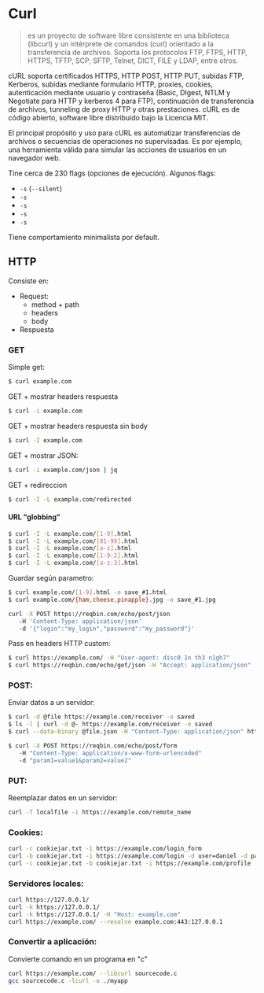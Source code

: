 # Curl

> es un proyecto de software libre consistente en una biblioteca (libcurl) y un intérprete de comandos (curl) orientado a la transferencia de archivos. Soporta los protocolos FTP, FTPS, HTTP, HTTPS, TFTP, SCP, SFTP, Telnet, DICT, FILE y LDAP, entre otros. 


cURL soporta certificados HTTPS, HTTP POST, HTTP PUT, subidas FTP, Kerberos, subidas mediante formulario HTTP, proxies, cookies, autenticación mediante usuario y contraseña (Basic, DIgest, NTLM y Negotiate para HTTP y kerberos 4 para FTP), continuación de transferencia de archivos, tunneling de proxy HTTP y otras prestaciones. cURL es de código abierto, software libre distribuido bajo la Licencia MIT.

El principal propósito y uso para cURL es automatizar transferencias de archivos o secuencias de operaciones no supervisadas. Es por ejemplo, una herramienta válida para simular las acciones de usuarios en un navegador web. 



Tine cerca de 230 flags (opciones de ejecución).
Algunos flags:

- `` -s `` (``--silent``)
- `` -s ``
- `` -s ``
- `` -s ``
- `` -s ``


Tiene comportamiento minimalista por default.


## HTTP

Consiste en:
+ Request:
   - method +  path
   - headers
   - body
+ Respuesta


### GET
Simple get:
```bash
$ curl example.com
```

GET + mostrar headers respuesta
```bash
$ curl -i example.com
```
GET + mostrar headers respuesta sin body
```bash
$ curl -I example.com
```

GET +  mostrar JSON:
```bash
$ curl -i example.com/json | jq
```


GET + redireccion
```bash
$ curl -I -L example.com/redirected
```


#### URL "globbing"
```bash
$ curl -I -L example.com/[1-9].html
$ curl -I -L example.com/[01-99].html
$ curl -I -L example.com/[a-z].html
$ curl -I -L example.com/[1-9:2].html
$ curl -I -L example.com/[a-z:3].html
```

Guardar según parametro:
```bash
$ curl example.com/[1-9].html -o save_#1.html
$ curl example.com/{ham,cheese,pinapple}.jpg -o save_#1.jpg
```


```bash
curl -X POST https://reqbin.com/echo/post/json
   -H 'Content-Type: application/json'
   -d '{"login":"my_login","password":"my_password"}'
```



Pass en headers HTTP custom:
```bash
$ curl https://example.com/ -H "User-agent: disc0 1n th3 n1gh7"
$ curl https://reqbin.com/echo/get/json -H "Accept: application/json" 
```


### POST:

Enviar datos a un servidor:

```bash
$ curl -d @file https://example.com/receiver -o saved
$ ls -l | curl -d @- https://example.com/receiver -o saved
$ curl --data-binary @file.json -H "Content-Type: application/json" https://example.com/receiver -o saved
```


```bash
$ curl -X POST https://reqbin.com/echo/post/form
   -H "Content-Type: application/x-www-form-urlencoded" 
   -d "param1=value1&param2=value2" 
```


### PUT:
Reemplazar datos en un servidor:

```bash 
curl -T localfile -i https://example.com/remote_name

```



### Cookies:
```bash 
curl -c cookiejar.txt -i https://example.com/login_form
curl -b cookiejar.txt -i https://example.com/login -d user=daniel -d password=1234
curl -c cookiejar.txt -b cookiejar.txt -i https://example.com/profile
```



### Servidores locales:
```bash 
curl https://127.0.0.1/
curl -k https://127.0.0.1/
curl -k https://127.0.0.1/ -H "Host: example.com"
curl https://example.com/ --resolve example.com:443:127.0.0.1
```







### Convertir a aplicación:

Convierte comando en un programa en "c"

```bash 
curl https://example.com/ --libcurl sourcecode.c
gcc sourcecode.c -lcurl -o ./myapp
```



